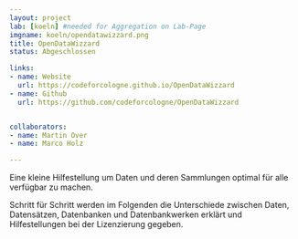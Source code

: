 ```yaml
---
layout: project
lab: [koeln] #needed for Aggregation on Lab-Page
imgname: koeln/opendatawizzard.png
title: OpenDataWizzard
status: Abgeschlossen

links:
- name: Website
  url: https://codeforcologne.github.io/OpenDataWizzard
- name: Github
  url: https://github.com/codeforcologne/OpenDataWizzard


collaborators:
- name: Martin Over
- name: Marco Holz

---
```


Eine kleine Hilfestellung um Daten und deren Sammlungen optimal für alle verfügbar zu machen.

Schritt für Schritt werden im Folgenden die Unterschiede zwischen Daten, Datensätzen, Datenbanken und Datenbankwerken erklärt und Hilfestellungen bei der Lizenzierung gegeben.
